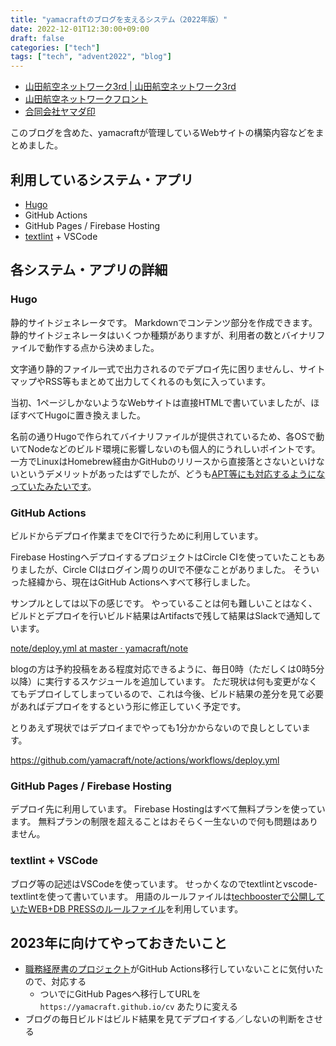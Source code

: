 ```yaml
---
title: "yamacraftのブログを支えるシステム（2022年版）"
date: 2022-12-01T12:30:00+09:00
draft: false
categories: ["tech"]
tags: ["tech", "advent2022", "blog"]
---
```


- [山田航空ネットワーク3rd \| 山田航空ネットワーク3rd](https://yamacraft.github.io/note/)
- [山田航空ネットワークフロント](https://yamacraft.github.io/)
- [合同会社ヤマダ印](https://yamadajirushi.co.jp/)

このブログを含めた、yamacraftが管理しているWebサイトの構築内容などをまとめました。

## 利用しているシステム・アプリ

- [Hugo](https://gohugo.io/)
- GitHub Actions
- GitHub Pages / Firebase Hosting
- [textlint](https://textlint.github.io/) + VSCode

## 各システム・アプリの詳細

### Hugo

静的サイトジェネレータです。
Markdownでコンテンツ部分を作成できます。
静的サイトジェネレータはいくつか種類がありますが、利用者の数とバイナリファイルで動作する点から決めました。

文字通り静的ファイル一式で出力されるのでデプロイ先に困りませんし、サイトマップやRSS等もまとめて出力してくれるのも気に入っています。

当初、1ページしかないようなWebサイトは直接HTMLで書いていましたが、ほぼすべてHugoに置き換えました。

名前の通りHugoで作られてバイナリファイルが提供されているため、各OSで動いてNodeなどのビルド環境に影響しないのも個人的にうれしいポイントです。
一方でLinuxはHomebrew経由かGitHubのリリースから直接落とさないといけないというデメリットがあったはずでしたが、どうも[APT等にも対応するようになっていたみたいです](https://gohugo.io/installation/linux/)。

### GitHub Actions

ビルドからデプロイ作業までをCIで行うために利用しています。

Firebase HostingへデプロイするプロジェクトはCircle CIを使っていたこともありましたが、Circle CIはログイン周りのUIで不便なことがありました。
そういった経緯から、現在はGitHub Actionsへすべて移行しました。

サンプルとしては以下の感じです。
やっていることは何も難しいことはなく、ビルドとデプロイを行いビルド結果はArtifactsで残して結果はSlackで通知しています。

[note/deploy\.yml at master · yamacraft/note](https://github.com/yamacraft/note/blob/master/.github/workflows/deploy.yml)

blogの方は予約投稿をある程度対応できるように、毎日0時（ただしくは0時5分以降）に実行するスケジュールを追加しています。
ただ現状は何も変更がなくてもデプロイしてしまっているので、これは今後、ビルド結果の差分を見て必要があればデプロイをするという形に修正していく予定です。

とりあえず現状ではデプロイまでやっても1分かからないので良しとしています。

https://github.com/yamacraft/note/actions/workflows/deploy.yml

### GitHub Pages / Firebase Hosting

デプロイ先に利用しています。
Firebase Hostingはすべて無料プランを使っています。
無料プランの制限を超えることはおそらく一生ないので何も問題はありません。

### textlint + VSCode

ブログ等の記述はVSCodeを使っています。
せっかくなのでtextlintとvscode-textlintを使って書いています。
用語のルールファイルは[techboosterで公開していたWEB+DB PRESSのルールファイル](https://github.com/TechBooster/ReVIEW-Template/blob/master/prh-rules/media/WEB%2BDB_PRESS.yml)を利用しています。

## 2023年に向けてやっておきたいこと

- [職務経歴書のプロジェクト](https://github.com/yamacraft/cv)がGitHub Actions移行していないことに気付いたので、対応する
  - ついでにGitHub Pagesへ移行してURLを `https://yamacraft.github.io/cv` あたりに変える
- ブログの毎日ビルドはビルド結果を見てデプロイする／しないの判断をさせる
